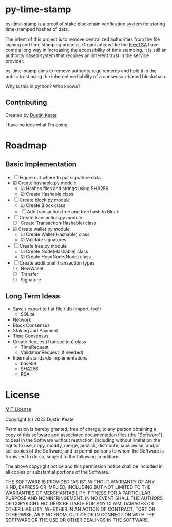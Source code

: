 # py-time-stamp

py-time-stamp is a proof of stake blockchain verification system for storing time-stamped hashes of data. 

The intent of this project is to remove centralized authorities from the file signing and time stamping process. Organizations like the [FreeTSA](https://freetsa.org) have come a long way in increasing the accessibility of time stamping, it is still an authority based system that requires an inherent trust in the service provider.

py-time-stamp aims to remove authority requirements and hold it in the public trust using the inherent verfiability of a consensus-based blockchain.

Why is this in python? Who knows&#x203D;

## Contributing

Created by [Dustin Keate](https://dkeate.dev)

I have no idea what I'm doing.

# Roadmap

## Basic Implementation

* &#x2610; Figure out where to put signature data
* &#x2611; Create hashable.py module
    * &#x2611; Hashes files and strings using SHA256
    * &#x2611; Create Hashable class
* &#x2610; Create block.py module
    * &#x2611; Create Block class
    * &#x2610; Add transaction tree and tree hash to Block
* &#x2610; Create transaction.py module
    * &#x2610; Create Transaction(Hashable) class
* &#x2611; Create wallet.py module
    * &#x2611; Create Wallet(Hashable) class
    * &#x2611; Validate signatures
* &#x2610; Create tree.py module
    * &#x2611; Create Node(Hashable) class
    * &#x2611; Create HeadNode(Node) class
* &#x2610; Create additional Transaction types
    * &#x2610; NewWallet
    * &#x2610; Transfer
    * &#x2610; Signature

## Long Term Ideas

* Save / export to flat file / db (import, too!)
    * SQLite
* Network
* Block Consensus
* Staking and Payment
* Time Consensus
* Create Request(Transaction) class
    * TimeRequest
    * ValidationRequest (if needed)
* Internal standards implementations
    * base58
    * SHA256
    * RSA

# License

[MIT License](https://choosealicense.com/licenses/mit/)

Copyright (c) 2023 Dustin Keate

Permission is hereby granted, free of charge, to any person obtaining a copy of this software and associated documentation files (the "Software"), to deal in the Software without restriction, including without limitation the rights to use, copy, modify, merge, publish, distribute, sublicense, and/or sell copies of the Software, and to permit persons to whom the Software is furnished to do so, subject to the following conditions: 

The above copyright notice and this permission notice shall be included in all copies or substantial portions of the Software.

THE SOFTWARE IS PROVIDED "AS IS", WITHOUT WARRANTY OF ANY KIND, EXPRESS OR IMPLIED, INCLUDING BUT NOT LIMITED TO THE WARRANTIES OF MERCHANTABILITY, FITNESS FOR A PARTICULAR PURPOSE AND NONINFRINGEMENT. IN NO EVENT SHALL THE AUTHORS OR COPYRIGHT HOLDERS BE LIABLE FOR ANY CLAIM, DAMAGES OR OTHER LIABILITY, WHETHER IN AN ACTION OF CONTRACT, TORT OR OTHERWISE, ARISING FROM, OUT OF OR IN CONNECTION WITH THE SOFTWARE OR THE USE OR OTHER DEALINGS IN THE SOFTWARE.